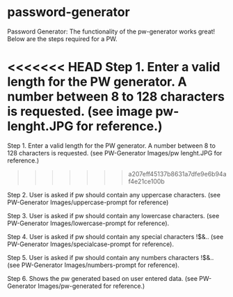 # password-generator

Password Generator:
The functionality of the pw-generator works great! Below are the steps required for a PW.

<<<<<<< HEAD
Step 1. Enter a valid length for the PW generator. A number between 8 to 128 characters is requested. (see image pw-lenght.JPG for reference.) 
=======
Step 1. Enter a valid length for the PW generator. A number between 8 to 128 characters is requested. (see PW-Generator Images/pw lenght.JPG for reference.)
>>>>>>> a207eff45137b8631a7dfe9e6b94af4e21ce100b

Step 2. User is asked if pw should contain any uppercase characters. (see PW-Generator Images/uppercase-prompt for reference)

Step 3. User is asked if pw should contain any lowercase characters. (see PW-Generator Images/lowercase-prompt for reference).

Step 4. User is asked if pw should contain any special characters !$&.. (see PW-Generator Images/specialcase-prompt for reference).

Step 5. User is asked if pw should contain any numbers characters !$&.. (see PW-Generator Images/numbers-prompt for reference).

Step 6. Shows the pw generated based on user entered data. (see PW-Generator Images/pw-generated for reference.)

